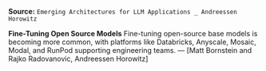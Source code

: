**Source:** `Emerging Architectures for LLM Applications _ Andreessen Horowitz`

**Fine-Tuning Open Source Models**
Fine-tuning open-source base models is becoming more common, with platforms like Databricks, Anyscale, Mosaic, Modal, and RunPod supporting engineering teams. — [Matt Bornstein and Rajko Radovanovic, Andreessen Horowitz]
